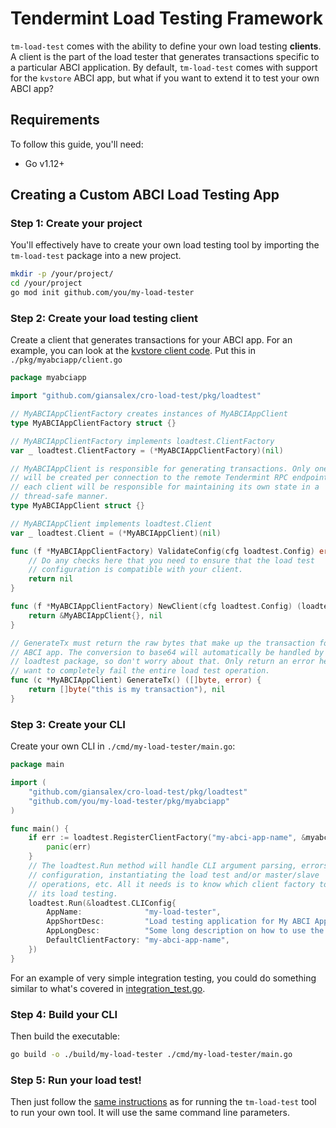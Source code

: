# Tendermint Load Testing Framework

`tm-load-test` comes with the ability to define your own load testing
**clients**. A client is the part of the load tester that generates transactions
specific to a particular ABCI application. By default, `tm-load-test` comes with
support for the `kvstore` ABCI app, but what if you want to extend it to test
your own ABCI app?

## Requirements
To follow this guide, you'll need:

* Go v1.12+

## Creating a Custom ABCI Load Testing App

### Step 1: Create your project
You'll effectively have to create your own load testing tool by importing the
`tm-load-test` package into a new project.

```bash
mkdir -p /your/project/
cd /your/project
go mod init github.com/you/my-load-tester
```

### Step 2: Create your load testing client
Create a client that generates transactions for your ABCI app. For an example,
you can look at the [kvstore client code](./client_kvstore.go). Put this 
in `./pkg/myabciapp/client.go`

```go
package myabciapp

import "github.com/giansalex/cro-load-test/pkg/loadtest"

// MyABCIAppClientFactory creates instances of MyABCIAppClient
type MyABCIAppClientFactory struct {}

// MyABCIAppClientFactory implements loadtest.ClientFactory
var _ loadtest.ClientFactory = (*MyABCIAppClientFactory)(nil)

// MyABCIAppClient is responsible for generating transactions. Only one client
// will be created per connection to the remote Tendermint RPC endpoint, and
// each client will be responsible for maintaining its own state in a
// thread-safe manner.
type MyABCIAppClient struct {}

// MyABCIAppClient implements loadtest.Client
var _ loadtest.Client = (*MyABCIAppClient)(nil)

func (f *MyABCIAppClientFactory) ValidateConfig(cfg loadtest.Config) error {
    // Do any checks here that you need to ensure that the load test 
    // configuration is compatible with your client.
    return nil
}

func (f *MyABCIAppClientFactory) NewClient(cfg loadtest.Config) (loadtest.Client, error) {
    return &MyABCIAppClient{}, nil
}

// GenerateTx must return the raw bytes that make up the transaction for your
// ABCI app. The conversion to base64 will automatically be handled by the 
// loadtest package, so don't worry about that. Only return an error here if you
// want to completely fail the entire load test operation.
func (c *MyABCIAppClient) GenerateTx() ([]byte, error) {
    return []byte("this is my transaction"), nil
}
```

### Step 3: Create your CLI
Create your own CLI in `./cmd/my-load-tester/main.go`:

```go
package main

import (
    "github.com/giansalex/cro-load-test/pkg/loadtest"
    "github.com/you/my-load-tester/pkg/myabciapp"
)

func main() {
    if err := loadtest.RegisterClientFactory("my-abci-app-name", &myabciapp.MyABCIAppClientFactory{}); err != nil {
        panic(err)
    }
    // The loadtest.Run method will handle CLI argument parsing, errors, 
    // configuration, instantiating the load test and/or master/slave 
    // operations, etc. All it needs is to know which client factory to use for
    // its load testing.
    loadtest.Run(&loadtest.CLIConfig{
        AppName:              "my-load-tester",
        AppShortDesc:         "Load testing application for My ABCI App (TM)",
        AppLongDesc:          "Some long description on how to use the tool",
        DefaultClientFactory: "my-abci-app-name",
    })
}
```

For an example of very simple integration testing, you could do something 
similar to what's covered in [integration_test.go](./integration_test.go).

### Step 4: Build your CLI
Then build the executable:

```bash
go build -o ./build/my-load-tester ./cmd/my-load-tester/main.go
```

### Step 5: Run your load test!
Then just follow the [same instructions](../../README.md) as for running the
`tm-load-test` tool to run your own tool. It will use the same command line
parameters.
